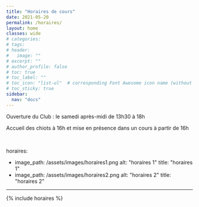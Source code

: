 ```yaml
---
title: "Horaires de cours"
date: 2021-05-20
permalink: /horaires/
layout: home
classes: wide
# categories: 
# tags: 
# header:
#   image: ""
# excerpt: ""
# author_profile: false
# toc: true
# toc_label: ""
# toc_icon: "list-ul"  # corresponding Font Awesome icon name (without fa prefix)
# toc_sticky: true
sidebar:
  nav: "docs"
---
```


<div class="notice" markdown="1">

Ouverture du Club : le samedi après-midi de 13h30 à 18h

</div>

Accueil des chiots à 16h et mise en présence dans un cours à partir de 16h

<br>

horaires:
  - image_path: /assets/images/horaires1.png
    alt: "horaires 1"
    title: "horaires 1"
  - image_path: /assets/images/horaires2.png
    alt: "horaires 2"
    title: "horaires 2"

---

{% include horaires %}
